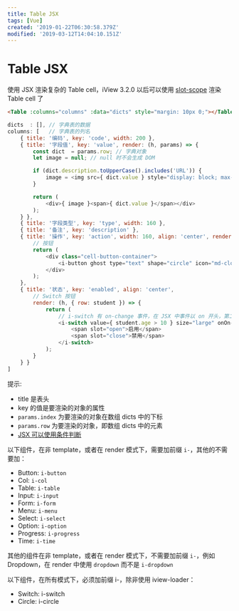 ```yaml
---
title: Table JSX
tags: [Vue]
created: '2019-01-22T06:30:58.379Z'
modified: '2019-03-12T14:04:10.151Z'
---
```


# Table JSX
使用 JSX 渲染复杂的 Table cell，iView 3.2.0 以后可以使用 [slot-scope](https://www.iviewui.com/components/table#slot-scope_XF) 渲染 Table cell 了

```html
<Table :columns="columns" :data="dicts" style="margin: 10px 0;"></Table>
```

```js
dicts  : [], // 字典表的数据
columns: [   // 字典表的列名
    { title: '编码', key: 'code', width: 200 },
    { title: '字段值', key: 'value', render: (h, params) => {
        const dict  = params.row; // 字典对象
        let image = null; // null 时不会生成 DOM

        if (dict.description.toUpperCase().includes('URL')) {
            image = <img src={ dict.value } style="display: block; max-width: 150px;"/>;
        }

        return (
            <div>{ image }<span>{ dict.value }</span></div>
        );
    } },
    { title: '字段类型', key: 'type', width: 160 },
    { title: '备注', key: 'description' },
    { title: '操作', key: 'action', width: 160, align: 'center', render: (h, params) => {
        // 按钮
        return (
            <div class="cell-button-container">
                <i-button ghost type="text" shape="circle" icon="md-close-circle" onClick={ () => { this.deleteDict(params.index); }}></i-button>
            </div>
        );
    },
    { title: '状态', key: 'enabled', align: 'center',
        // Switch 按钮
        render: (h, { row: student }) => {
            return (
                // i-switch 有 on-change 事件，在 JSX 中事件以 on 开头，第二个字母使用驼峰规则，所以事件处理属性为 onOn-change
                <i-switch value={ student.age > 10 } size="large" onOn-change={ () => { this.change(student); } }>
                    <span slot="open">启用</span>
                    <span slot="close">禁用</span>
                </i-switch>
            );
        }
    } }
]
```
提示:
* title 是表头
* key 的值是要渲染的对象的属性
* `params.index` 为要渲染的对象在数组 dicts 中的下标
* `params.row` 为要渲染的对象，即数组 dicts 中的元素
* [JSX 可以使用条件判断](https://segmentfault.com/a/1190000007797584)

以下组件，在非 template，或者在 render 模式下，需要加前缀 `i-`，其他的不需要加：
* Button: `i-button`
* Col: `i-col`
* Table: `i-table`
* Input: `i-input`
* Form: `i-form`
* Menu: `i-menu`
* Select: `i-select`
* Option: `i-option`
* Progress: `i-progress`
* Time: `i-time`

其他的组件在非 template，或者在 render 模式下，不需要加前缀 `i-`，例如 Dropdown，在 render 中使用 `dropdown` 而不是 `i-dropdown`

以下组件，在所有模式下，必须加前缀 i-，除非使用 iview-loader：
* Switch: i-switch
* Circle: i-circle
